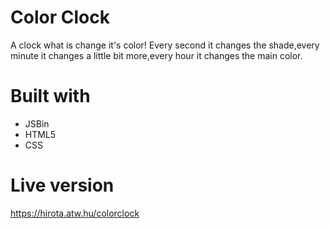 # Color Clock

A clock what is change it's color! Every second it changes the shade,every minute it changes a little bit more,every hour it changes the main color.

# Built with

- JSBin
- HTML5
- CSS

# Live version

https://hirota.atw.hu/colorclock